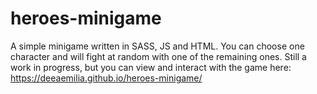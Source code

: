 # heroes-minigame
A simple minigame written in SASS, JS and HTML. You can choose one character and will fight at random with one of the remaining ones. Still a work in progress, but you can view and interact with the game here: https://deeaemilia.github.io/heroes-minigame/
